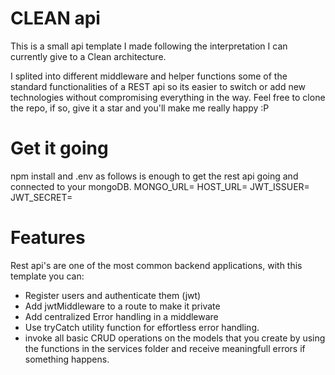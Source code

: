 # CLEAN api

This is a small api template I made following the interpretation I can currently give to a Clean architecture.

I splited into different middleware and helper functions some of the standard functionalities of a REST api 
so its easier to switch or add new technologies without compromising everything in the way. Feel free to clone the repo,
if so, give it a star and you'll make me really happy :P

# Get it going

npm install and .env as follows is enough to get the rest api going and connected to your mongoDB.
MONGO_URL=
HOST_URL=
JWT_ISSUER=
JWT_SECRET=

# Features

Rest api's are one of the most common backend applications, with this template you can:

- Register users and authenticate them (jwt)
- Add jwtMiddleware to a route to make it private
- Add centralized Error handling in a middleware
- Use tryCatch utility function for effortless error handling.
- invoke all basic CRUD operations on the models that you create by using the functions in the services folder and receive
meaningfull errors if something happens.



